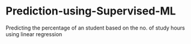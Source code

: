 # Prediction-using-Supervised-ML
Predicting  the percentage of an student based on the no. of study hours using linear regression
